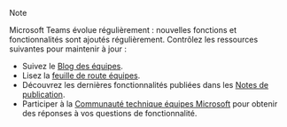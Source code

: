 > [!NOTE]
> Microsoft Teams évolue régulièrement : nouvelles fonctions et fonctionnalités sont ajoutés régulièrement. Contrôlez les ressources suivantes pour maintenir à jour :
- Suivez le [Blog des équipes](https://aka.ms/teamsblog).
- Lisez la [feuille de route équipes](https://aka.ms/skype2teamsroadmap).
- Découvrez les dernières fonctionnalités publiées dans les [Notes de publication](https://support.office.com/article/what-s-new-in-microsoft-teams-d7092a6d-c896-424c-b362-a472d5f105de).
- Participer à la [Communauté technique équipes Microsoft](https://aka.ms/TeamsCommunity) pour obtenir des réponses à vos questions de fonctionnalité.
